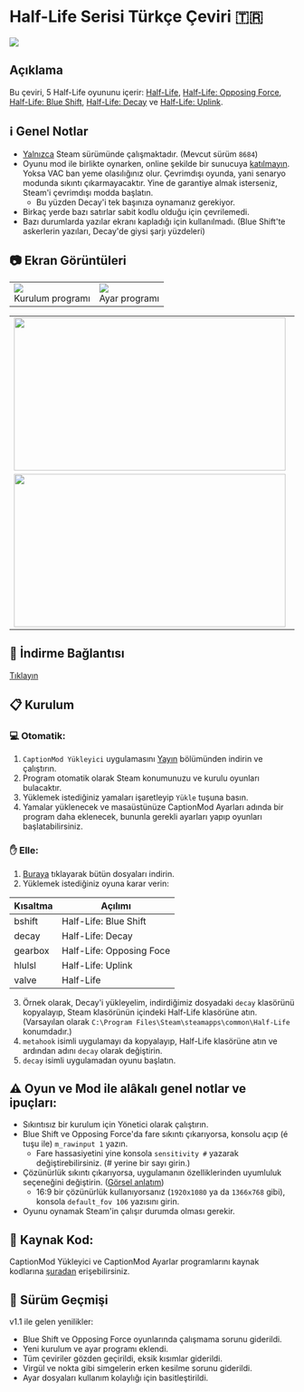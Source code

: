 
# Half-Life Serisi Türkçe Çeviri :tr:
![](https://i.imgur.com/BEAhVTU.jpg)

## Açıklama
Bu çeviri, 5 Half-Life oyununu içerir:
[Half-Life](https://store.steampowered.com/app/70), [Half-Life: Opposing Force](https://store.steampowered.com/app/50), [Half-Life: Blue Shift](https://store.steampowered.com/app/130), [Half-Life: Decay](https://www.moddb.com/mods/half-life-decay) ve [Half-Life: Uplink](https://www.halflifeuplink.com/hlulsl).

## :information_source: Genel Notlar
* <ins>Yalnızca</ins> Steam sürümünde çalışmaktadır. (Mevcut sürüm `8684`)
* Oyunu mod ile birlikte oynarken, online şekilde bir sunucuya  <ins>katılmayın</ins>. Yoksa VAC ban yeme olasılığınız olur. Çevrimdışı oyunda, yani senaryo modunda sıkıntı çıkarmayacaktır. Yine de garantiye almak isterseniz, Steam'i çevrimdışı modda başlatın.
	* Bu yüzden Decay'i tek başınıza oynamanız gerekiyor.
* Birkaç yerde bazı satırlar sabit kodlu olduğu için çevrilemedi.
* Bazı durumlarda yazılar ekranı kapladığı için kullanılmadı. (Blue Shift'te askerlerin yazıları, Decay'de giysi şarjı yüzdeleri)

## :camera: Ekran Görüntüleri
<table>
<tr>
<td><img src="https://i.imgur.com/DnZ5M9w.png"/><br>Kurulum programı</td>
<td><img src="https://i.imgur.com/ioNmJzP.png"/><br>Ayar programı</td>
</tr>
<tr>
</table>

<table>
<td><img src="https://i.imgur.com/li0tszg.jpg" width="480" height="270" /> </td>
<td><img src="https://i.imgur.com/pB5aYFM.jpg" width="480" height="270" /></td>
</tr>
<tr>
<td><img src="https://i.imgur.com/mp0kDtl.jpg" width="480" height="270" /></td>
<td><img src="https://i.imgur.com/8gKEzvk.jpg" width="480" height="270" /></td>
</tr>
</table>

## :floppy_disk: İndirme Bağlantısı
[Tıklayın](https://github.com/qabRieL99/HalfLifeSerisiTurkce/releases/tag/v1.1)

## :clipboard: Kurulum
### :computer: Otomatik:
1. `CaptionMod Yükleyici` uygulamasını [Yayın](https://github.com/qabRieL99/HalfLifeSerisiTurkce/releases/) bölümünden indirin ve çalıştırın.
2. Program otomatik olarak Steam konumunuzu ve kurulu oyunları bulacaktır.
3. Yüklemek istediğiniz yamaları işaretleyip `Yükle` tuşuna basın.
4. Yamalar yüklenecek ve masaüstünüze CaptionMod Ayarları adında bir program daha eklenecek, bununla gerekli ayarları yapıp oyunları başlatabilirsiniz. 

### :raised_hand: Elle:
1. [Buraya](https://github.com/qabRieL99/HalfLifeSerisiTurkce/archive/v1.1.zip) tıklayarak bütün dosyaları indirin.
2. Yüklemek istediğiniz oyuna karar verin:

|Kısaltma|Açılımı|
|----|----|
|bshift|Half-Life: Blue Shift|
|decay|Half-Life: Decay|
|gearbox|Half-Life: Opposing Foce|
|hlulsl|Half-Life: Uplink|
|valve|Half-Life|

3. Örnek olarak, Decay'i yükleyelim, indirdiğimiz dosyadaki `decay` klasörünü kopyalayıp, Steam klasörünün içindeki Half-Life klasörüne atın. (Varsayılan olarak `C:\Program Files\Steam\steamapps\common\Half-Life` konumdadır.)
4. `metahook` isimli uygulamayı da kopyalayıp, Half-Life klasörüne atın ve ardından adını `decay` olarak değiştirin.
5. `decay` isimli uygulamadan oyunu başlatın.

## :warning: Oyun ve Mod ile alâkalı genel notlar ve ipuçları:
* Sıkıntısız bir kurulum için Yönetici olarak çalıştırın.
* Blue Shift ve Opposing Force'da fare sıkıntı çıkarıyorsa, konsolu açıp (é tuşu ile) `m_rawinput 1` yazın.
	* Fare hassasiyetini yine konsola `sensitivity #` yazarak değiştirebilirsiniz. (# yerine bir sayı girin.)
* Çözünürlük sıkıntı çıkarıyorsa, uygulamanın özelliklerinden uyumluluk seçeneğini değiştirin. ([Görsel anlatım](https://img.donanimhaber.com/upfiles/794792/66454e33-7d67-48fc-b0be-3520d8dc719e.jpeg))
	* 16:9 bir çözünürlük kullanıyorsanız (`1920x1080` ya da `1366x768` gibi), konsola `default_fov 106` yazısını girin.
* Oyunu oynamak Steam'in çalışır durumda olması gerekir.

## :memo: Kaynak Kod:
CaptionMod Yükleyici ve CaptionMod Ayarlar programlarını kaynak kodlarına [şuradan](https://github.com/qabRieL99/CaptionModTools) erişebilirsiniz.

## :bookmark_tabs: Sürüm Geçmişi
v1.1 ile gelen yenilikler:
- Blue Shift ve Opposing Force oyunlarında çalışmama sorunu giderildi.
- Yeni kurulum ve ayar programı eklendi.
- Tüm çeviriler gözden geçirildi, eksik kısımlar giderildi.
- Virgül ve nokta gibi simgelerin erken kesilme sorunu giderildi.
- Ayar dosyaları kullanım kolaylığı için basitleştirildi.
